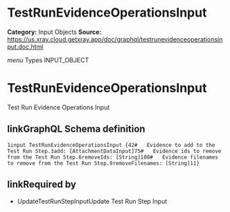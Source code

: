 # TestRunEvidenceOperationsInput

**Category:** Input Objects
**Source:** https://us.xray.cloud.getxray.app/doc/graphql/testrunevidenceoperationsinput.doc.html

*menu* Types INPUT_OBJECT
 # TestRunEvidenceOperationsInput
 Test Run Evidence Operations Input

## linkGraphQL Schema definition
 `1input TestRunEvidenceOperationsInput {42#   Evidence to add to the Test Run Step.3add: [AttachmentDataInput]75#   Evidence ids to remove from the Test Run Step.6removeIds: [String]108#   Evidence filenames to remove from the Test Run Step.9removeFilenames: [String]11}`
## linkRequired by
 - UpdateTestRunStepInputUpdate Test Run Step Input